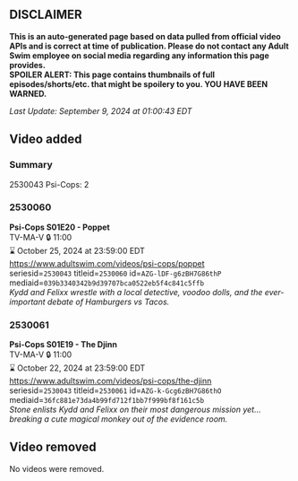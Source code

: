 ## DISCLAIMER
**This is an auto-generated page based on data pulled from official video APIs and is correct at time of publication. Please do not contact any Adult Swim employee on social media regarding any information this page provides.**  
**SPOILER ALERT: This page contains thumbnails of full episodes/shorts/etc. that might be spoilery to you. YOU HAVE BEEN WARNED.**  

_Last Update: September 9, 2024 at 01:00:43 EDT_
## Video added
### Summary
2530043 Psi-Cops: 2  
### 2530060
**Psi-Cops S01E20 - Poppet**  
TV-MA-V 🔒 11:00  
⌛ October 25, 2024 at 23:59:00 EDT  
https://www.adultswim.com/videos/psi-cops/poppet  
seriesid=`2530043` titleid=`2530060` id=`AZG-lDF-g6zBH7G86thP` mediaid=`039b3340342b9d39707bca0522eb5f4c841c5ffb`  
_Kydd and Felixx wrestle with a local detective, voodoo dolls, and the ever-important debate of Hamburgers vs Tacos._  
### 2530061
**Psi-Cops S01E19 - The Djinn**  
TV-MA-V 🔒 11:00  
⌛ October 22, 2024 at 23:59:00 EDT  
https://www.adultswim.com/videos/psi-cops/the-djinn  
seriesid=`2530043` titleid=`2530061` id=`AZG-k-Gcg6zBH7G86thO` mediaid=`36fc881e73da4b99fd712f1bb7f999bf8f161c5b`  
_Stone enlists Kydd and Felixx on their most dangerous mission yet… breaking a cute magical monkey out of the evidence room._  
## Video removed
No videos were removed.  
